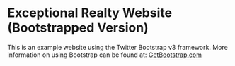 # Exceptional Realty Website (Bootstrapped Version)

This is an example website using the Twitter Bootstrap v3 framework.
More information on using Bootstrap can be found at: [GetBootstrap.com](http://getbootstrap.com)